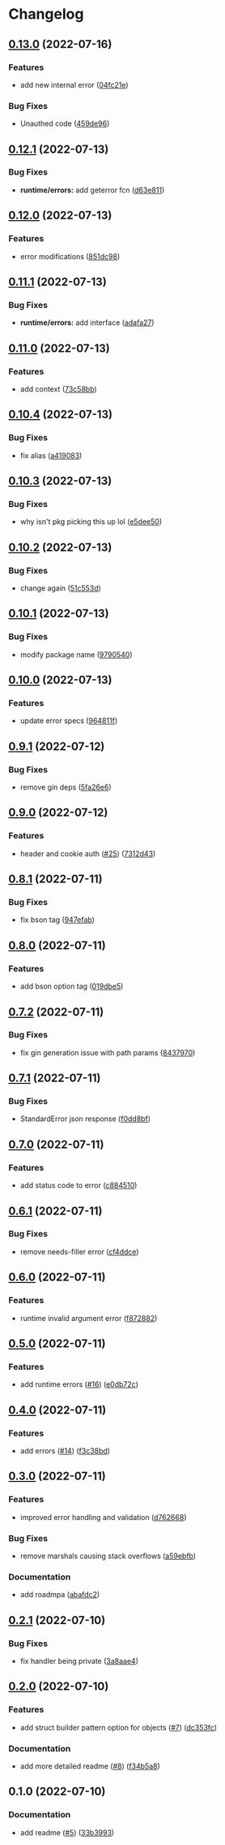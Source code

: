 # Changelog

## [0.13.0](https://github.com/tgs266/rest-gen/compare/v0.12.1...v0.13.0) (2022-07-16)


### Features

* add new internal error ([04fc21e](https://github.com/tgs266/rest-gen/commit/04fc21ece1462194ef4b3a987930abcfc2fc97a8))


### Bug Fixes

* Unauthed code ([459de96](https://github.com/tgs266/rest-gen/commit/459de964865802ecaa03f8ce347c20e26b24f504))

## [0.12.1](https://github.com/tgs266/rest-gen/compare/v0.12.0...v0.12.1) (2022-07-13)


### Bug Fixes

* **runtime/errors:** add geterror fcn ([d63e811](https://github.com/tgs266/rest-gen/commit/d63e8116d834207afbc3b275c6fc0374d21574ae))

## [0.12.0](https://github.com/tgs266/rest-gen/compare/v0.11.1...v0.12.0) (2022-07-13)


### Features

* error modifications ([851dc98](https://github.com/tgs266/rest-gen/commit/851dc989a80818266b00c7c96568a1a80ad5a618))

## [0.11.1](https://github.com/tgs266/rest-gen/compare/v0.11.0...v0.11.1) (2022-07-13)


### Bug Fixes

* **runtime/errors:** add interface ([adafa27](https://github.com/tgs266/rest-gen/commit/adafa2771102e05de6f582e8371dd85d3b49a8e1))

## [0.11.0](https://github.com/tgs266/rest-gen/compare/v0.10.4...v0.11.0) (2022-07-13)


### Features

* add context ([73c58bb](https://github.com/tgs266/rest-gen/commit/73c58bb535fb68e43d0db99f9ff72a1ec992df40))

## [0.10.4](https://github.com/tgs266/rest-gen/compare/v0.10.3...v0.10.4) (2022-07-13)


### Bug Fixes

* fix alias ([a419083](https://github.com/tgs266/rest-gen/commit/a4190836d36b351979fc065f57a59f20ee083bcf))

## [0.10.3](https://github.com/tgs266/rest-gen/compare/v0.10.2...v0.10.3) (2022-07-13)


### Bug Fixes

* why isn't pkg picking this up lol ([e5dee50](https://github.com/tgs266/rest-gen/commit/e5dee502da70008c90409944f7582e429c27743c))

## [0.10.2](https://github.com/tgs266/rest-gen/compare/v0.10.1...v0.10.2) (2022-07-13)


### Bug Fixes

* change again ([51c553d](https://github.com/tgs266/rest-gen/commit/51c553d21abd11c059408ef7d764988f6f658da5))

## [0.10.1](https://github.com/tgs266/rest-gen/compare/v0.10.0...v0.10.1) (2022-07-13)


### Bug Fixes

* modify package name ([9790540](https://github.com/tgs266/rest-gen/commit/9790540a588104c0e0887b0fb1471a066977a384))

## [0.10.0](https://github.com/tgs266/rest-gen/compare/v0.9.1...v0.10.0) (2022-07-13)


### Features

* update error specs ([964811f](https://github.com/tgs266/rest-gen/commit/964811fdf6cc90d7dbc7b139d127fa6cc218f312))

## [0.9.1](https://github.com/tgs266/rest-gen/compare/v0.9.0...v0.9.1) (2022-07-12)


### Bug Fixes

* remove gin deps ([5fa26e6](https://github.com/tgs266/rest-gen/commit/5fa26e68315720517bda6d4829f4389cd1a0faec))

## [0.9.0](https://github.com/tgs266/rest-gen/compare/v0.8.1...v0.9.0) (2022-07-12)


### Features

* header and cookie auth ([#25](https://github.com/tgs266/rest-gen/issues/25)) ([7312d43](https://github.com/tgs266/rest-gen/commit/7312d43f19b10e0ee0b799579042282186e91ed1))

## [0.8.1](https://github.com/tgs266/rest-gen/compare/v0.8.0...v0.8.1) (2022-07-11)


### Bug Fixes

* fix bson tag ([947efab](https://github.com/tgs266/rest-gen/commit/947efabf98b9d6d6b2ba0c1d8769873a232e11fd))

## [0.8.0](https://github.com/tgs266/rest-gen/compare/v0.7.2...v0.8.0) (2022-07-11)


### Features

* add bson option tag ([019dbe5](https://github.com/tgs266/rest-gen/commit/019dbe5ec324b630731a69df49993c7a842ffd4b))

## [0.7.2](https://github.com/tgs266/rest-gen/compare/v0.7.1...v0.7.2) (2022-07-11)


### Bug Fixes

* fix gin generation issue with path params ([8437970](https://github.com/tgs266/rest-gen/commit/84379701adc960cda0a2471f5298d570bde7e1d6))

## [0.7.1](https://github.com/tgs266/rest-gen/compare/v0.7.0...v0.7.1) (2022-07-11)


### Bug Fixes

* StandardError json response ([f0dd8bf](https://github.com/tgs266/rest-gen/commit/f0dd8bfdf196a11f9a91a589813aaaf317df73b6))

## [0.7.0](https://github.com/tgs266/rest-gen/compare/v0.6.1...v0.7.0) (2022-07-11)


### Features

* add status code to error ([c884510](https://github.com/tgs266/rest-gen/commit/c8845101706f590bbe7c284dad020d7cd1b3457f))

## [0.6.1](https://github.com/tgs266/rest-gen/compare/v0.6.0...v0.6.1) (2022-07-11)


### Bug Fixes

* remove needs-filler error ([cf4ddce](https://github.com/tgs266/rest-gen/commit/cf4ddce5bcde0793c07577e082a8cf2e246f341c))

## [0.6.0](https://github.com/tgs266/rest-gen/compare/v0.5.0...v0.6.0) (2022-07-11)


### Features

* runtime invalid argument error ([f872882](https://github.com/tgs266/rest-gen/commit/f8728829479bbe1fbbecce38e0b895568307e0f0))

## [0.5.0](https://github.com/tgs266/rest-gen/compare/v0.4.0...v0.5.0) (2022-07-11)


### Features

* add runtime errors ([#16](https://github.com/tgs266/rest-gen/issues/16)) ([e0db72c](https://github.com/tgs266/rest-gen/commit/e0db72c6911766910c434f4ef887245f6fd6744f))

## [0.4.0](https://github.com/tgs266/rest-gen/compare/v0.3.0...v0.4.0) (2022-07-11)


### Features

* add errors ([#14](https://github.com/tgs266/rest-gen/issues/14)) ([f3c38bd](https://github.com/tgs266/rest-gen/commit/f3c38bd0020ef31df9056e2833a4853f1b7918b5))

## [0.3.0](https://github.com/tgs266/rest-gen/compare/v0.2.1...v0.3.0) (2022-07-11)


### Features

* improved error handling and validation ([d762668](https://github.com/tgs266/rest-gen/commit/d7626681aa061cfde118c2f5df654a7759cb4dc1))


### Bug Fixes

* remove marshals causing stack overflows ([a59ebfb](https://github.com/tgs266/rest-gen/commit/a59ebfba56013b2dca7f5698e4b980158f57d32b))


### Documentation

* add roadmpa ([abafdc2](https://github.com/tgs266/rest-gen/commit/abafdc2bd7db6dcc8228d3e8e7f8b592971fbfe3))

## [0.2.1](https://github.com/tgs266/rest-gen/compare/v0.2.0...v0.2.1) (2022-07-10)


### Bug Fixes

* fix handler being private ([3a8aae4](https://github.com/tgs266/rest-gen/commit/3a8aae43dc38cdf509e18e7da06d7a3449a37f6b))

## [0.2.0](https://github.com/tgs266/rest-gen/compare/v0.1.0...v0.2.0) (2022-07-10)


### Features

* add struct builder pattern option for objects ([#7](https://github.com/tgs266/rest-gen/issues/7)) ([dc353fc](https://github.com/tgs266/rest-gen/commit/dc353fcc0be3bc944dd19e40f5d3dbb4c6c061a2))


### Documentation

* add more detailed readme ([#8](https://github.com/tgs266/rest-gen/issues/8)) ([f34b5a8](https://github.com/tgs266/rest-gen/commit/f34b5a8c88270a7c1e9194f193202574091e38e2))

## 0.1.0 (2022-07-10)


### Documentation

* add readme ([#5](https://github.com/tgs266/rest-gen/issues/5)) ([33b3993](https://github.com/tgs266/rest-gen/commit/33b3993657e2c23e474078736671897b6b4f03d6))
